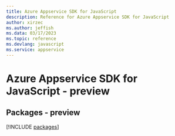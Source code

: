 ```yaml
---
title: Azure Appservice SDK for JavaScript
description: Reference for Azure Appservice SDK for JavaScript
author: xirzec
ms.author: jeffish
ms.data: 03/17/2023
ms.topic: reference
ms.devlang: javascript
ms.service: appservice
---
```

# Azure Appservice SDK for JavaScript - preview
## Packages - preview
[!INCLUDE [packages](appservice-index.md)]